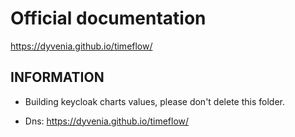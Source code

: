 # Official documentation
<a href="https://dyvenia.github.io/timeflow/" target="_blank">https://dyvenia.github.io/timeflow/</a>

## INFORMATION

 * Building keycloak charts values, please don't delete this folder.
  
 * Dns:  <a href="https://keycloak-dev.dyvenia.com/" target="_blank">https://dyvenia.github.io/timeflow/</a>

 
  